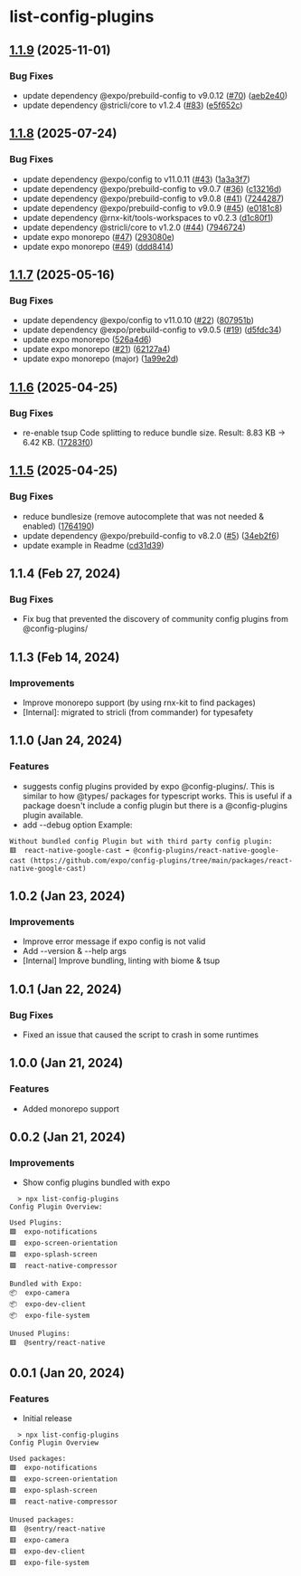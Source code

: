 # list-config-plugins

## [1.1.9](https://github.com/WookieFPV/list-config-plugins/compare/v1.1.8...v1.1.9) (2025-11-01)


### Bug Fixes

* update dependency @expo/prebuild-config to v9.0.12 ([#70](https://github.com/WookieFPV/list-config-plugins/issues/70)) ([aeb2e40](https://github.com/WookieFPV/list-config-plugins/commit/aeb2e405a1de21b2954214ce812651071bc597d0))
* update dependency @stricli/core to v1.2.4 ([#83](https://github.com/WookieFPV/list-config-plugins/issues/83)) ([e5f652c](https://github.com/WookieFPV/list-config-plugins/commit/e5f652c30b5488262b822a82a722028a26487706))

## [1.1.8](https://github.com/WookieFPV/list-config-plugins/compare/v1.1.7...v1.1.8) (2025-07-24)


### Bug Fixes

* update dependency @expo/config to v11.0.11 ([#43](https://github.com/WookieFPV/list-config-plugins/issues/43)) ([1a3a3f7](https://github.com/WookieFPV/list-config-plugins/commit/1a3a3f726e09a6599980472873559133db241d0e))
* update dependency @expo/prebuild-config to v9.0.7 ([#36](https://github.com/WookieFPV/list-config-plugins/issues/36)) ([c13216d](https://github.com/WookieFPV/list-config-plugins/commit/c13216d0c8166f18492205c24c8b32a6d81b6137))
* update dependency @expo/prebuild-config to v9.0.8 ([#41](https://github.com/WookieFPV/list-config-plugins/issues/41)) ([7244287](https://github.com/WookieFPV/list-config-plugins/commit/7244287fca1ab534fa93b435c02c2542e210fd1c))
* update dependency @expo/prebuild-config to v9.0.9 ([#45](https://github.com/WookieFPV/list-config-plugins/issues/45)) ([e0181c8](https://github.com/WookieFPV/list-config-plugins/commit/e0181c865cdbe050820b50faed70fd9335f6791d))
* update dependency @rnx-kit/tools-workspaces to v0.2.3 ([d1c80f1](https://github.com/WookieFPV/list-config-plugins/commit/d1c80f1df04a66c11100f63278223987db53c48c))
* update dependency @stricli/core to v1.2.0 ([#44](https://github.com/WookieFPV/list-config-plugins/issues/44)) ([7946724](https://github.com/WookieFPV/list-config-plugins/commit/79467241b954072ac9b3f07df24d96fc8608f502))
* update expo monorepo ([#47](https://github.com/WookieFPV/list-config-plugins/issues/47)) ([293080e](https://github.com/WookieFPV/list-config-plugins/commit/293080e25c25f523de34507eb667f9b5ead29419))
* update expo monorepo ([#49](https://github.com/WookieFPV/list-config-plugins/issues/49)) ([ddd8414](https://github.com/WookieFPV/list-config-plugins/commit/ddd84143a6206235db1f51e644f81a9b8fc70fa1))

## [1.1.7](https://github.com/WookieFPV/list-config-plugins/compare/v1.1.6...v1.1.7) (2025-05-16)


### Bug Fixes

* update dependency @expo/config to v11.0.10 ([#22](https://github.com/WookieFPV/list-config-plugins/issues/22)) ([807951b](https://github.com/WookieFPV/list-config-plugins/commit/807951b5b1259ca89f93af9d2868b89cd7465bec))
* update dependency @expo/prebuild-config to v9.0.5 ([#19](https://github.com/WookieFPV/list-config-plugins/issues/19)) ([d5fdc34](https://github.com/WookieFPV/list-config-plugins/commit/d5fdc3434ecb183543558098cadddf69824850cd))
* update expo monorepo ([526a4d6](https://github.com/WookieFPV/list-config-plugins/commit/526a4d6c29bc0d4af2264c9669b8c1e0f47518bf))
* update expo monorepo ([#21](https://github.com/WookieFPV/list-config-plugins/issues/21)) ([62127a4](https://github.com/WookieFPV/list-config-plugins/commit/62127a412749cb455e82b95d4967528d46145f91))
* update expo monorepo (major) ([1a99e2d](https://github.com/WookieFPV/list-config-plugins/commit/1a99e2d2a0c9a6e30853cac5b71de88db7baeefa))

## [1.1.6](https://github.com/WookieFPV/list-config-plugins/compare/v1.1.5...v1.1.6) (2025-04-25)


### Bug Fixes

* re-enable tsup Code splitting to reduce bundle size. Result: 8.83 KB -&gt; 6.42 KB. ([17283f0](https://github.com/WookieFPV/list-config-plugins/commit/17283f01a336428bbfdfdfbd59ee7f0df5690754))

## [1.1.5](https://github.com/WookieFPV/list-config-plugins/compare/v1.1.4...v1.1.5) (2025-04-25)


### Bug Fixes

* reduce bundlesize (remove autocomplete that was not needed & enabled) ([1764190](https://github.com/WookieFPV/list-config-plugins/commit/17641900372278422cd9c256dc6f916249348794))
* update dependency @expo/prebuild-config to v8.2.0 ([#5](https://github.com/WookieFPV/list-config-plugins/issues/5)) ([34eb2f6](https://github.com/WookieFPV/list-config-plugins/commit/34eb2f6deaefa13b213e7752faf52c3a7a520e36))
* update example in Readme ([cd31d39](https://github.com/WookieFPV/list-config-plugins/commit/cd31d393be5df2f3bcecd7e3ae9106da0a799689))

## 1.1.4 (Feb 27, 2024)

### Bug Fixes

- Fix bug that prevented the discovery of community config plugins from @config-plugins/

## 1.1.3 (Feb 14, 2024)

### Improvements

- Improve monorepo support (by using rnx-kit to find packages)
- [Internal]: migrated to stricli (from commander) for typesafety

## 1.1.0 (Jan 24, 2024)

### Features

- suggests config plugins provided by expo @config-plugins/.
This is similar to how @types/ packages for typescript works.
This is useful if a package doesn't include a config plugin but there is a @config-plugins plugin available.
- add --debug option
Example:
```
Without bundled config Plugin but with third party config plugin:
🟥  react-native-google-cast ➡️ @config-plugins/react-native-google-cast (https://github.com/expo/config-plugins/tree/main/packages/react-native-google-cast)
  ```
## 1.0.2 (Jan 23, 2024)

### Improvements

- Improve error message if expo config is not valid
- Add --version & --help args
- [Internal] Improve bundling, linting with biome & tsup

## 1.0.1 (Jan 22, 2024)

### Bug Fixes

- Fixed an issue that caused the script to crash in some runtimes

## 1.0.0 (Jan 21, 2024)

### Features

- Added monorepo support

## 0.0.2 (Jan 21, 2024)

### Improvements

- Show config plugins bundled with expo

```
  > npx list-config-plugins
Config Plugin Overview:

Used Plugins:
🟩  expo-notifications
🟩  expo-screen-orientation
🟩  expo-splash-screen
🟩  react-native-compressor

Bundled with Expo:
📦  expo-camera
📦  expo-dev-client
📦  expo-file-system

Unused Plugins:
🟥  @sentry/react-native
```
## 0.0.1 (Jan 20, 2024)

### Features

- Initial release

```
  > npx list-config-plugins
Config Plugin Overview

Used packages:
🟩  expo-notifications
🟩  expo-screen-orientation
🟩  expo-splash-screen
🟩  react-native-compressor

Unused packages:
🟥  @sentry/react-native
🟥  expo-camera
🟥  expo-dev-client
🟥  expo-file-system
```
